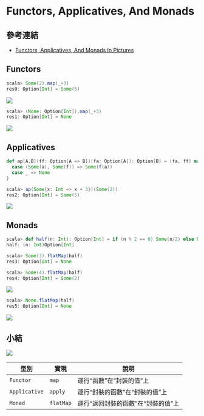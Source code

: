 # Functors, Applicatives, And Monads

## 參考連結
- [Functors, Applicatives, And Monads In Pictures](http://adit.io/posts/2013-04-17-functors,_applicatives,_and_monads_in_pictures.html)

## Functors
```scala
scala> Some(2).map(_+3)
res0: Option[Int] = Some(5)
```
![](http://adit.io/imgs/functors/fmap_just.png)

```scala
scala> (None: Option[Int]).map(_+3)
res1: Option[Int] = None
```
![](http://adit.io/imgs/functors/fmap_nothing.png)

## Applicatives
```scala
def ap[A,B](ff: Option[A => B])(fa: Option[A]): Option[B] = (fa, ff) match {
  case (Some(a), Some(f)) => Some(f(a))
  case _ => None
}

scala> ap(Some{x: Int => x + 3})(Some(2))
res2: Option[Int] = Some(5)
```
![](http://adit.io/imgs/functors/applicative_just.png)

## Monads
```scala
scala> def half(n: Int): Option[Int] = if (n % 2 == 0) Some(n/2) else None
half: (n: Int)Option[Int]

scala> Some(3).flatMap(half)
res3: Option[Int] = None

scala> Some(4).flatMap(half)
res4: Option[Int] = Some(2)
```
![](http://adit.io/imgs/functors/monad_just.png)

```scala
scala> None.flatMap(half)
res5: Option[Int] = None
```
![](http://adit.io/imgs/functors/monad_nothing.png)

## 小結
![](http://adit.io/imgs/functors/recap.png)

型別 | 實現 | 說明 
-----|------|------
`Functor` | `map` | 運行“函數”在“封裝的值”上
`Applicative` | `apply` | 運行“封裝的函數”在“封裝的值”上
`Monad` | `flatMap` | 運行“返回封裝的函數”在“封裝的值”上
